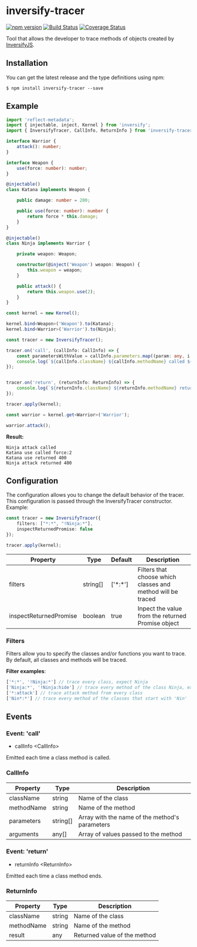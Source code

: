 # inversify-tracer

[![npm version](https://badge.fury.io/js/inversify-tracer.svg)](https://badge.fury.io/js/inversify-tracer)
[![Build Status](https://travis-ci.org/tiagoMestre/inversify-tracer.svg?branch=dev)](https://travis-ci.org/tiagoMestre/inversify-tracer)
[![Coverage Status](https://coveralls.io/repos/github/tiagomestre/inversify-tracer/badge.svg?branch=dev)](https://coveralls.io/github/tiagomestre/inversify-tracer?branch=dev)

Tool that allows the developer to trace methods of objects created by [InversifyJS](https://github.com/inversify/InversifyJS).

## Installation

You can get the latest release and the type definitions using npm:

```
$ npm install inversify-tracer --save
```

## Example
```ts
import 'reflect-metadata';
import { injectable, inject, Kernel } from 'inversify';
import { InversifyTracer, CallInfo, ReturnInfo } from 'inversify-tracer';

interface Warrior {
    attack(): number;
}

interface Weapon {
    use(force: number): number;
}

@injectable()
class Katana implements Weapon {

    public damage: number = 200;

    public use(force: number): number {
        return force * this.damage;
    }
}

@injectable()
class Ninja implements Warrior {

    private weapon: Weapon;

    constructor(@inject('Weapon') weapon: Weapon) {
        this.weapon = weapon;
    }

    public attack() {
        return this.weapon.use(2);
    }
}

const kernel = new Kernel();

kernel.bind<Weapon>('Weapon').to(Katana);
kernel.bind<Warrior>('Warrior').to(Ninja);

const tracer = new InversifyTracer();

tracer.on('call', (callInfo: CallInfo) => {
    const parametersWithValue = callInfo.parameters.map((param: any, i: number) => `${param}:${callInfo.arguments[i]}`);
    console.log(`${callInfo.className} ${callInfo.methodName} called ${parametersWithValue}`);
});


tracer.on('return', (returnInfo: ReturnInfo) => {
    console.log(`${returnInfo.className} ${returnInfo.methodName} returned ${returnInfo.result}`);
});

tracer.apply(kernel);

const warrior = kernel.get<Warrior>('Warrior');

warrior.attack();
```

**Result:**

```
Ninja attack called
Katana use called force:2
Katana use returned 400
Ninja attack returned 400
```

## Configuration

The configuration allows you to change the default behavior of the tracer. This configuration is passed through the InversifyTracer constructor. Example:

```ts
const tracer = new InversifyTracer({
    filters: ["*:*", "!Ninja:*"],
    inspectReturnedPromise: false
});

tracer.apply(kernel);
```

| Property              | Type      | Default       | Description                                                   |
|---                    |---        |---            |---                                                            |
| filters               | string[]  | \['\*:\*'\]   | Filters that choose which classes and method will be traced   |
| inspectReturnedPromise| boolean   | true          | Inpect the value from the returned Promise object             |


### Filters

Filters allow you to specify the classes and/or functions you want to trace. By default, all classes and methods will be traced.

**Filter examples**:

```ts
['*:*', '!Ninja:*'] // trace every class, expect Ninja
['Ninja:*', '!Ninja:hide'] // trace every method of the class Ninja, expect the 'hide' method
['*:attack'] // trace attack method from every class
['Nin*:*'] // trace every method of the classes that start with 'Nin'
```

## Events
### Event: 'call'

+ callInfo \<CallInfo\>

Emitted each time a class method is called.

### CallInfo

| Property      | Type      | Description                                       |
|---            |---        |---                                                |
| className     | string    | Name of the class                                 |
| methodName    | string    | Name of the method                                |
| parameters    | string[]  | Array with the name of the method's parameters    |
| arguments     | any[]     | Array of values passed to the method              |

### Event: 'return'

+ returnInfo \<ReturnInfo\>

Emitted each time a class method ends.

### ReturnInfo

| Property      | Type      | Description                   |
|---            |---        |---                            |
| className     | string    | Name of the class             |
| methodName    | string    | Name of the method            |
| result        | any       | Returned value of the method  |
